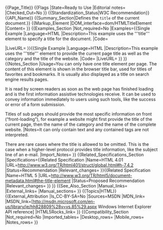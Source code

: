 {{Page_Title}}
{{Flags
|State=Ready to Use
|Editorial notes=
|Checked_Out=No
}}
{{Standardization_Status|W3C Recommendation}}
{{API_Name}}
{{Summary_Section|Defines the <code>title</code> of the current document.}}
{{Markup_Element
|DOM_interface=dom/HTMLTitleElement
|Content=
}}
{{Examples_Section
|Not_required=No
|Examples={{Single Example
|Language=HTML
|Description=This example uses the '''title''' element to specify a title for the document.
|Code=<!doctype html>
<html>
<head>
<title>WebPlatform.org - Your Web, documented</title>
</head>
</html>
|LiveURL=
}}{{Single Example
|Language=HTML
|Description=This example uses the '''title''' element to provide the current page title as well as the category and the title of the website.
|Code=<!doctype html>
<html>
<head>
<title>title &bull; html &bull; WebPlatform.org</title>
</head>
</html>
|LiveURL=
}}
}}
{{Notes_Section
|Usage=You can only have one title element per page. The content of this element is shown in the browser title bar, used for titles of favorites and bookmarks. It is usually also displayed as a title on search engine results pages.

It is read by screen readers as soon as the web page has finished loading and is the first information assistive technologies receive. It can be used to convey information immediately to users using such tools, like the success or error of a form submission.

Titles of sub pages should provide the most specific information on front (“front-loading”), for example a website might first provide the title of the current page, then the name of the category and the name of the complete website.
|Notes=It can only contain text and any contained tags are not interpreted.

There are rare cases where the title is allowed to be omitted. This is the case when a higher-level protocol provides title information, like the subject line of an e-mail.
|Import_Notes=
}}
{{Related_Specifications_Section
|Specifications={{Related Specification
|Name=HTML 4.01
|URL=http://www.w3.org/TR/html401/struct/global.html#h-7.4.2
|Status=Recommendation
|Relevant_changes=
}}{{Related Specification
|Name=HTML 5
|URL=http://www.w3.org/TR/html5/document-metadata.html#the-title-element
|Status=Proposed Recommendation
|Relevant_changes=
}}
}}
{{See_Also_Section
|Manual_links=
|External_links=
|Manual_sections=
}}
{{Topics|HTML}}
{{External_Attribution
|Is_CC-BY-SA=No
|Sources=MSDN
|MDN_link=
|MSDN_link=[http://msdn.microsoft.com/en-us/library/ie/hh828809%28v=vs.85%29.aspx Windows Internet Explorer API reference]
|HTML5Rocks_link=
}}
{{Compatibility_Section
|Not_required=No
|Imported_tables=
|Desktop_rows=
|Mobile_rows=
|Notes_rows=
}}